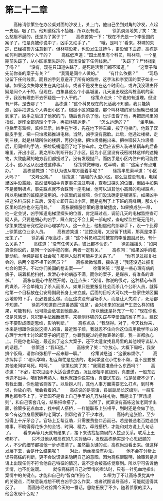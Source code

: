 #	第二十二章
　　高栋请徐策坐在办公桌对面的沙发上，关上门，他自己坐到对角的沙发，点起一支烟，吸了口。他知道徐策不抽烟，所以没有递。
　　徐策淡淡地笑了笑：“怎么愁眉不展的，还是为了案子？”
　　高栋苦笑一下：“现在不光是一个李爱国的案子了，怕是真被你说中了，凶手又动手了。”
　　“哦，是吗？”看来，林啸的失踪，已经被警方注意到了，但林啸没死，也没发生过搏斗，更没留下血迹，高栋是如何判断是同个人干的？
　　高栋低声道：“国土局里有个科员，叫林啸，一个星期前失踪了，从小区家里失踪的，现场没留下任何线索。”
　　“失踪了？尸体找到了吗？”
　　“没有，现在只知道失踪了，是死是活我们都不知道。”
　　“这案子和先前你查的案子有关？”
　　“我猜是同个人做的。”
　　“有什么依据？”
　　“现场没留下任何线索，而且凶手刻意避开了所有的监控，这手法和李爱国的案子如出一辙。如果这次失踪发生在其他城市，或者不是发生在这个时间点，或许我没理由怀疑是同个人干的。但现在，白象县这么个小县城里，几天里出现这两桩高明的案子，我没有理由不去怀疑是一个人干的。”
　　徐策点点头：“你说的有道理。但没有尸体，是去哪了？”
　　高栋道：“这个科员现在的死活我不知道，我只能猜测，凶手把这么个人弄出小区了。根据小区的监控，那个叫林啸的家伙当晚已经回到家了，凶手之后进了他家的门，随后也许杀了他，也许击昏了他，再把房间里的指纹、足印全部清理个干净，再把林啸运走。”
　　“怎么运走的？”
　　“坐电梯。电梯里有监控，监控显示，凶手在半夜，先在地下停车库，按了电梯门，他戴了双胶皮手套，把一只垃圾箱推进电梯。当然，凶手没有露脸。此后，他通过楼梯，走到三楼，就是林啸所住的楼层，再按电梯，把垃圾桶拖出来。把林啸装入垃圾桶后，用同样的手法，把垃圾桶运回了地下停车库。之后应该把人装进某辆车的后备箱里，开出小区。我之所以判断开出了小区，因为小区里没有茂密树林这样的遮掩物，大致能藏的地方我们都搜过了，没有发现抛尸。而凶手是小区内住户的可能性太小，这小区从没出过这种事。”
　　徐策微微眯眼，过半晌，道：“这案子有点难办。”
　　高栋请教道：“你认为该从哪方面着手呢？”
　　徐策半思索半道：“小区大吗？”
　　“文峰公寓。”
　　徐策道：“县城的大型小区。那么监控没有用。电梯里凶手没露脸，虽然证明凶手肯定事先进过电梯，查看过探头的位置，但凶手如果不是傻到极点，事先踩点就不会踩同一座电梯，他可以进其他小高层的电梯踩点。所以电梯里的监控是没用的。小区里的监控嘛，你们没法确定是哪辆车，如果凶手把这名科员装上车后，没有立即开车出小区，而是拖到了上下班的高峰期，那么小区里的监控也空无用处。”
　　高栋很佩服徐策的思维敏捷度，如果换成张一昂，他一定会说，凶手知道电梯里探头的位置，肯定踩过点，调前几天的电梯监控查可疑人员。只要是细心的凶手，踩点肯定不会上同一部电梯，查电梯监控毫无用处。徐策果然是研究过犯罪心理学的人，这一点上，他相信他的那帮手下，没一个比得上徐策这位业余人员。
　　高栋苦笑道：“监控没用，又没留下线索，那真是束手无策了。”
　　徐策看了眼高栋，道：“这个科员和之前被害的李爱国副局长，有什么关系？”
　　高栋道：“没有任何关系，彼此都不认识。”
　　徐策摇摇头：“如果真像你说的，是同一个凶手犯的案，两者一定有关。”
　　高栋问：“如果凶手的犯罪动机，单纯是报复社会呢？那两人就有可能并无关系了。”
　　“你有见过报复社会的，杀两个毫不相干的官员？”
　　高栋微微皱眉，摇头道：“我还没遇过报复社会的案子。不过你们美国的枪击案——”
　　徐策笑笑：“那是一些心理有病的疯子，端着机枪扫射，发泄心中的病态不满。而你的案子，是谋杀，有准备的谋杀。”
　　高栋似是心中豁然开朗，连连点头：“没错，你说的很对。这种精心布置的谋杀，不会单纯为了杀人而杀人，如果只是要报复社会而杀几个公职人员，就算他第一个目标放在公安局副局长身上来立威，后面的目标大可以找一些家住郊区偏远地带的下手，没必要这么做。而且这次没有当场杀人，而是让人失踪了，死活都不知道。”
　　徐策不知道自己这番透露“信息”，会对未来的发展产生怎么样的结果，可能有利，也可能会危害到他自身。
　　所以他还是补充了一句：“现在你也仅是凭感觉，凭犯罪手法推断概率，来猜测林啸的失踪与李爱国的案子有关。建议你不要形成固定思维，影响判断。”
　　高栋点头：“我晓得。对了，今天找你来，本来是想跟你说说这捞人的事，最近案子烦，我就忍不住向你这位应用数学毕业的心理学大博士讨论起案子的问题了。你跟我提过的捞你表弟的事，我一直都放心上。只是你也知道，最近出了这么大案子，还不太适宜找县局里的其他领导谈私人的话题。”
　　徐策道：“我知道。”
　　高栋笑了笑：“你放心，大概下周吧，我安排个饭局，请你和张相平一起来聊一聊。”
　　徐策诚恳道：“这很麻烦你。”
　　高栋挥挥手：“老同学嘛，相互帮忙是应该的，老同学这点小忙都不帮，岂不是要被其他老同学骂死。呵呵。”
　　徐策也笑了笑：“我需要准备什么东西吗？”
　　高栋道：“不必，初次见面不太适合送东西，况且张相平这级别，真要送，一般东西也送不出手。咱们俩老熟人，我也就跟你说实话，真要送东西，怕是破费不少了，有我出面，你也能省则省了。以后捞人时，其他人事方面需要怎么打点，到时再说，你放心吧，我会看着的。”
　　高栋说的是实话，县局副局长这级别，一般东西也都看不上了。李爱国不是看上自己手里的几万块钱礼物，而是出于“官场规则”，和自己客套几句，结果把命搭了。
　　当然了，就算没有高栋这位老同学出面，徐策多花点血本，找中间人搭桥，一样能联系上张相平，到时还是会做了他。如今有这位身居要职的老同学，倒帮他省了不少本钱。
　　高栋的这张脸，至少抵得上十斤茅台了。官场上互帮互助，只需要费些口舌而已。若是普通老百姓遇到难事，不晓得得花多少的金钱、时间、精力，牵线搭桥，才能和对方说上几句话了。
　　看来再等几天就有结果了，接下来该找招商局的人拉点关系，联系上王修邦了。
　　只不过他从和高栋的几次对话中，发现高栋确实是个心思细腻的人，不少的细节都被他一步步摸清了。虽然最关键的点，高栋尚没看出来。但这样发展下去，会是什么结果呢？
　　对此，他丝毫没有办法。
　　他不会在分析上误导高栋的判断，更不会说谎话来隐瞒自己的意图。因为高栋很聪明，徐策若是言语上出现任何不符合他自己特征的情况，说不定会被高栋觉察到。所以宁可告诉他实情，也不能说谎。
　　就像高栋问自己对案情的看法时，只有一针见血地指出案情中的关键点，才能和自己的“智商”相符合。
　　如果为了不让高栋发觉其中的关键点，而故意装成想不明白凶手怎么作案，或者试图误导高栋，可能就适得其反了。
　　而高栋经过徐策今天的一番话，思路拓展了不少，随着侦察的深入，他会发现什么呢？
